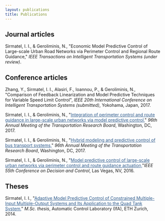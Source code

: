 ```yaml
---
layout: publications
title: Publications
---
```


## Journal articles

Sirmatel, I. I., & Geroliminis, N., "Economic Model Predictive Control of Large-scale Urban Road Networks via Perimeter Control and Regional Route Guidance," <i>IEEE Transactions on Intelligent Transportation Systems (under review)</i>.

## Conference articles

Zhang, Y., Sirmatel, I. I., Alasiri, F., Ioannou, P., & Geroliminis, N., "Comparison of Feedback Linearization and Model Predictive Techniques for Variable Speed Limit Control", <i>IEEE 20th International Conference on Intelligent Transportation Systems (submitted)</i>, Yokohama, Japan, 2017.

Sirmatel, I. I., & Geroliminis, N., "<a href="https://trid.trb.org/view.aspx?id=1438872" style="color: #2d5a8c; text-decoration:underline">Integration of perimeter control and route guidance in large-scale urban networks via model predictive control,</a>" <i>96th Annual Meeting of the Transportation Research Board</i>, Washington, DC, 2017.

Sirmatel, I. I., & Geroliminis, N., "<a href="https://trid.trb.org/view.aspx?id=1439090" style="color: #2d5a8c; text-decoration:underline">Hybrid modeling and predictive control of bus transport systems,</a>" <i>96th Annual Meeting of the Transportation Research Board</i>, Washington, DC, 2017.

Sirmatel, I. I., & Geroliminis, N., "<a href="http://ieeexplore.ieee.org/abstract/document/7799311/" style="color: #2d5a8c; text-decoration:underline">Model predictive control of large-scale urban networks via perimeter control and route guidance actuation,</a>"<i>IEEE 55th Conference on Decision and Control</i>, Las Vegas, NV, 2016.

## Theses

Sirmatel, I. I., "<a href="http://e-collection.library.ethz.ch/eserv/eth:8831/eth-8831-01.pdf" style="color: #2d5a8c; text-decoration:underline">Adaptive Model Predictive Control of Constrained Multiple-Input Multiple-Output Systems and Its Application to the Quad Tank System,</a>" <i>M.Sc. thesis</i>, Automatic Control Laboratory (IfA), ETH Zurich, 2014.
